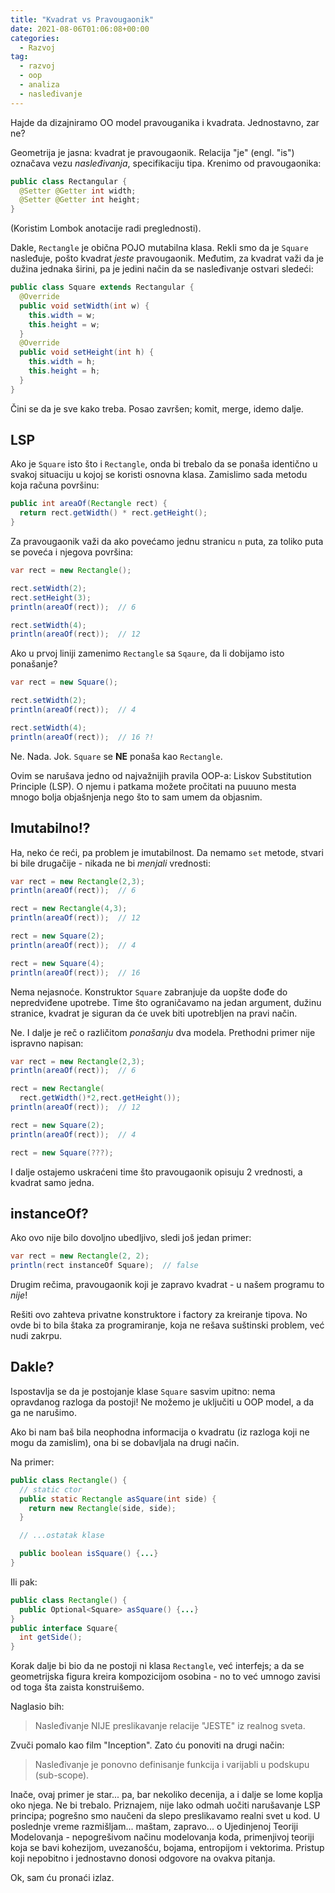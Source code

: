 ```yaml
---
title: "Kvadrat vs Pravougaonik"
date: 2021-08-06T01:06:08+00:00
categories:
  - Razvoj
tag:
  - razvoj
  - oop
  - analiza
  - nasleđivanje
---
```


Hajde da dizajniramo OO model pravouganika i kvadrata. Jednostavno, zar ne?

<!--more-->

Geometrija je jasna: kvadrat je pravougaonik. Relacija "je" (engl. "is") označava vezu _nasleđivanja_, specifikaciju tipa. Krenimo od pravougaonika:

```java
public class Rectangular {
  @Setter @Getter int width;
  @Setter @Getter int height;
}
```

(Koristim Lombok anotacije radi preglednosti).

Dakle, `Rectangle` je obična POJO mutabilna klasa. Rekli smo da je `Square` nasleđuje, pošto kvadrat _jeste_ pravougaonik. Međutim, za kvadrat važi da je dužina jednaka širini, pa je jedini način da se nasleđivanje ostvari sledeći:

```java
public class Square extends Rectangular {
  @Override
  public void setWidth(int w) {
    this.width = w;
    this.height = w;
  }
  @Override
  public void setHeight(int h) {
    this.width = h;
    this.height = h;
  }
}
```
Čini se da je sve kako treba. Posao završen; komit, merge, idemo dalje.

## LSP

Ako je `Square` isto što i `Rectangle`, onda bi trebalo da se ponaša identično u svakoj situaciju u kojoj se koristi osnovna klasa. Zamislimo sada metodu koja računa površinu:

```java
public int areaOf(Rectangle rect) {
  return rect.getWidth() * rect.getHeight();
}
```
Za pravougaonik važi da ako povećamo jednu stranicu `n` puta, za toliko puta se poveća i njegova površina:

```java
var rect = new Rectangle();

rect.setWidth(2);
rect.setHeight(3);
println(areaOf(rect));  // 6

rect.setWidth(4);
println(areaOf(rect));  // 12
```

Ako u prvoj liniji zamenimo `Rectangle` sa `Sqaure`, da li dobijamo isto ponašanje?

```java
var rect = new Square();

rect.setWidth(2);
println(areaOf(rect));  // 4

rect.setWidth(4);
println(areaOf(rect));  // 16 ?!
```

Ne. Nada. Jok. `Square` se **NE** ponaša kao `Rectangle`.

Ovim se narušava jedno od najvažnijih pravila OOP-a: Liskov Substitution Principle (LSP). O njemu i patkama možete pročitati na puuuno mesta mnogo bolja objašnjenja nego što to sam umem da objasnim.

## Imutabilno!?

Ha, neko će reći, pa problem je imutabilnost. Da nemamo `set` metode, stvari bi bile drugačije - nikada ne bi _menjali_ vrednosti:

```java
var rect = new Rectangle(2,3);
println(areaOf(rect));  // 6

rect = new Rectangle(4,3);
println(areaOf(rect));  // 12

rect = new Square(2);
println(areaOf(rect));  // 4

rect = new Square(4);
println(areaOf(rect));  // 16
```

Nema nejasnoće. Konstruktor `Square` zabranjuje da uopšte dođe do nepredviđene upotrebe. Time što ograničavamo na jedan argument, dužinu stranice, kvadrat je siguran da će uvek biti upotrebljen na pravi način.

Ne. I dalje je reč o različitom _ponašanju_ dva modela. Prethodni primer nije ispravno napisan:

```java
var rect = new Rectangle(2,3);
println(areaOf(rect));  // 6

rect = new Rectangle(
  rect.getWidth()*2,rect.getHeight());
println(areaOf(rect));  // 12

rect = new Square(2);
println(areaOf(rect));  // 4

rect = new Square(???);
```

I dalje ostajemo uskraćeni time što pravougaonik opisuju 2 vrednosti, a kvadrat samo jedna.

## instanceOf?

Ako ovo nije bilo dovoljno ubedljivo, sledi još jedan primer:

```java
var rect = new Rectangle(2, 2);
println(rect instanceOf Square);  // false
```

Drugim rečima, pravougaonik koji je zapravo kvadrat - u našem programu to _nije_!

Rešiti ovo zahteva privatne konstruktore i factory za kreiranje tipova. No ovde bi to bila štaka za programiranje, koja ne rešava suštinski problem, već nudi zakrpu.

## Dakle?

Ispostavlja se da je postojanje klase `Square` sasvim upitno: nema opravdanog razloga da postoji! Ne možemo je uključiti u OOP model, a da ga ne narušimo.

Ako bi nam baš bila neophodna informacija o kvadratu (iz razloga koji ne mogu da zamislim), ona bi se dobavljala na drugi način.

Na primer:

```java
public class Rectangle() {
  // static ctor
  public static Rectangle asSquare(int side) {
    return new Rectangle(side, side);
  }

  // ...ostatak klase

  public boolean isSquare() {...}
}
```

Ili pak:

```java
public class Rectangle() {
  public Optional<Square> asSquare() {...}
}
public interface Square{
  int getSide();
}
```

Korak dalje bi bio da ne postoji ni klasa `Rectangle`, već interfejs; a da se geometrijska figura kreira kompozicijom osobina - no to već umnogo zavisi od toga šta zaista konstruišemo.

Naglasio bih:

> Nasleđivanje NIJE preslikavanje relacije "JESTE" iz realnog sveta.

Zvuči pomalo kao film "Inception". Zato ću ponoviti na drugi način:

> Nasleđivanje je ponovno definisanje funkcija i varijabli u podskupu (sub-scope).

Inače, ovaj primer je star... pa, bar nekoliko decenija, a i dalje se lome koplja oko njega. Ne bi trebalo. Priznajem, nije lako odmah uočiti narušavanje LSP principa; pogrešno smo naučeni da slepo preslikavamo realni svet u kod. U poslednje vreme razmišljam... maštam, zapravo... o Ujedinjenoj Teoriji Modelovanja - nepogrešivom načinu modelovanja koda, primenjivoj teoriji koja se bavi kohezijom, uvezanošću, bojama, entropijom i vektorima. Pristup koji nepobitno i jednostavno donosi odgovore na ovakva pitanja.

Ok, sam ću pronaći izlaz.
